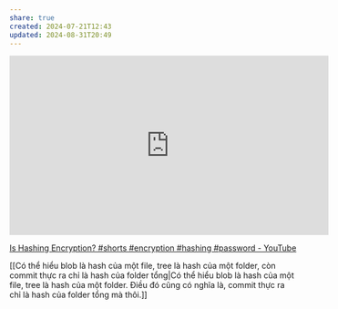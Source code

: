 ```yaml
---
share: true
created: 2024-07-21T12:43
updated: 2024-08-31T20:49
---
```

<iframe width="560" height="315" src="https://www.youtube.com/embed/vOmBRzAgH8I?si=ePfmqIfm8shD6HU_" title="YouTube video player" frameborder="0" allow="accelerometer; autoplay; clipboard-write; encrypted-media; gyroscope; picture-in-picture; web-share" referrerpolicy="strict-origin-when-cross-origin" allowfullscreen></iframe>

[Is Hashing Encryption? #shorts #encryption #hashing #password - YouTube](https://youtube.com/shorts/4FsmgvUomVc?si=urQBnmlBrWVX1U6S)


[[Có thể hiểu blob là hash của một file, tree là hash của một folder, còn commit thực ra chỉ là hash của folder tổng|Có thể hiểu blob là hash của một file, tree là hash của một folder. Điều đó cũng có nghĩa là, commit thực ra chỉ là hash của folder tổng mà thôi.]] 